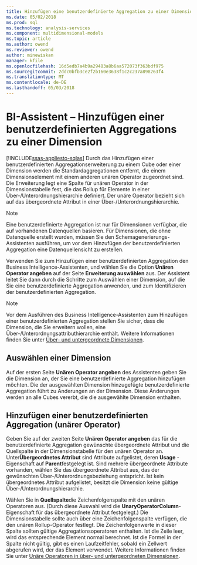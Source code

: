 ```yaml
---
title: Hinzufügen eine benutzerdefinierte Aggregation zu einer Dimension | Microsoft Docs
ms.date: 05/02/2018
ms.prod: sql
ms.technology: analysis-services
ms.component: multidimensional-models
ms.topic: article
ms.author: owend
ms.reviewer: owend
author: minewiskan
manager: kfile
ms.openlocfilehash: 16d5edb7a4b9a29483a8b6aa572073f363bdf975
ms.sourcegitcommit: 2ddc0bfb3ce2f2b160e3638f1c2c237a898263f4
ms.translationtype: MT
ms.contentlocale: de-DE
ms.lasthandoff: 05/03/2018
---
```

# <a name="bi-wizard---add-a-custom-aggregation-to-a-dimension"></a>BI-Assistent – Hinzufügen einer benutzerdefinierten Aggregations zu einer Dimension
[!INCLUDE[ssas-appliesto-sqlas](../../includes/ssas-appliesto-sqlas.md)]
  Durch das Hinzufügen einer benutzerdefinierten Aggregationserweiterung zu einem Cube oder einer Dimension werden die Standardaggregationen entfernt, die einem Dimensionselement mit einem anderen unären Operator zugeordnet sind. Die Erweiterung legt eine Spalte für unären Operator in der Dimensionstabelle fest, die das Rollup für Elemente in einer Über-/Unterordnungshierarchie definiert. Der unäre Operator bezieht sich auf das übergeordnete Attribut in einer Über-/Unterordnungshierarchie.  
  
> [!NOTE]  
>  Eine benutzerdefinierte Aggregation ist nur für Dimensionen verfügbar, die auf vorhandenen Datenquellen basieren. Für Dimensionen, die ohne Datenquelle erstellt wurden, müssen Sie den Schemagenerierungs-Assistenten ausführen, um vor dem Hinzufügen der benutzerdefinierten Aggregation eine Datenquellensicht zu erstellen.  
  
 Verwenden Sie zum Hinzufügen einer benutzerdefinierten Aggregation den Business Intelligence-Assistenten, und wählen Sie die Option **Unären Operator angeben** auf der Seite **Erweiterung auswählen** aus. Der Assistent leitet Sie dann durch die Schritte zum Auswählen einer Dimension, auf die Sie eine benutzerdefinierte Aggregation anwenden, und zum Identifizieren der benutzerdefinierten Aggregation.  
  
> [!NOTE]  
>  Vor dem Ausführen des Business Intelligence-Assistenten zum Hinzufügen einer benutzerdefinierten Aggregation stellen Sie sicher, dass die Dimension, die Sie erweitern wollen, eine Über-/Unterordnungsattributhierarchie enthält. Weitere Informationen finden Sie unter [Über- und untergeordnete Dimensionen](../../analysis-services/multidimensional-models/parent-child-dimension.md).  
  
## <a name="selecting-a-dimension"></a>Auswählen einer Dimension  
 Auf der ersten Seite **Unären Operator angeben** des Assistenten geben Sie die Dimension an, der Sie eine benutzerdefinierte Aggregation hinzufügen möchten. Die der ausgewählten Dimension hinzugefügte benutzerdefinierte Aggregation führt zu Änderungen an der Dimension. Diese Änderungen werden an alle Cubes vererbt, die die ausgewählte Dimension enthalten.  
  
## <a name="adding-custom-aggregation-unary-operator"></a>Hinzufügen einer benutzerdefinierten Aggregation (unärer Operator)  
 Geben Sie auf der zweiten Seite **Unären Operator angeben** das für die benutzerdefinierte Aggregation gewünschte übergeordnete Attribut und die Quellspalte in der Dimensionstabelle für den unären Operator an. Unter**Übergeordnetes Attribut** sind Attribute aufgelistet, deren **Usage** -Eigenschaft auf **Parent**festgelegt ist. Sind mehrere übergeordnete Attribute vorhanden, wählen Sie das übergeordnete Attribut aus, das der gewünschten Über-/Unterordnungsbeziehung entspricht. Ist kein übergeordnetes Attribut aufgelistet, besitzt die Dimension keine gültige Über-/Unterordnungshierarchie.  
  
 Wählen Sie in **Quellspalte**die Zeichenfolgenspalte mit den unären Operatoren aus. (Durch diese Auswahl wird die **UnaryOperatorColumn**-Eigenschaft für das übergeordnete Attribut festgelegt.) Die Dimensionstabelle sollte auch über eine Zeichenfolgenspalte verfügen, die den unären Rollup-Operator festlegt. Die Zeichenfolgenwerte in dieser Spalte sollten gültige Aggregationsoperatoren enthalten. Ist die Zeile leer, wird das entsprechende Element normal berechnet. Ist die Formel in der Spalte nicht gültig, gibt es einen Laufzeitfehler, sobald ein Zellwert abgerufen wird, der das Element verwendet. Weitere Informationen finden Sie unter [Unäre Operatoren in über- und untergeordneten Dimensionen](../../analysis-services/multidimensional-models/parent-child-dimension-attributes-unary-operators.md).  
  
  
